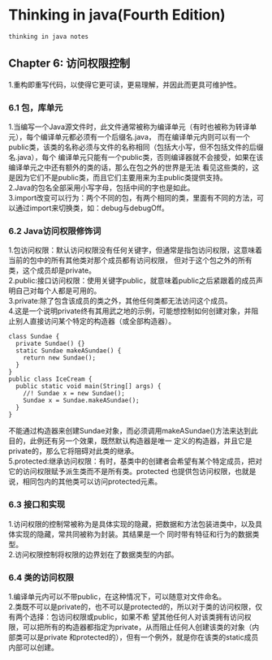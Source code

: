 # Thinking in java(Fourth Edition)
    thinking in java notes
## Chapter 6: 访问权限控制
1.重构即重写代码，以使得它更可读，更易理解，并因此而更具可维护性。
### 6.1 包，库单元
1.当编写一个Java源文件时，此文件通常被称为编译单元（有时也被称为转译单元），每个编译单元都必须有一个后缀名.java，
而在编译单元内则可以有一个public类，该类的名称必须与文件的名称相同（包括大小写，但不包括文件的后缀名.java），每个
编译单元只能有一个public类，否则编译器就不会接受，如果在该编译单元之中还有额外的类的话，那么在包之外的世界是无法
看见这些类的，这是因为它们不是public类，而且它们主要用来为主public类提供支持。   
2.Java的包名全部采用小写字母，包括中间的字也是如此。   
3.import改变可以行为：两个不同的包，有两个相同的类，里面有不同的方法，可以通过import来切换类，如：debug与debugOff。
### 6.2 Java访问权限修饰词
1.包访问权限：默认访问权限没有任何关键字，但通常是指包访问权限，这意味着当前的包中的所有其他类对那个成员都有访问权限，
但对于这个包之外的所有类，这个成员却是private。   
2.public:接口访问权限：使用关键字public，就意味着public之后紧跟着的成员声明自己对每个人都是可用的。   
3.private:除了包含该成员的类之外，其他任何类都无法访问这个成员。   
4.这是一个说明private终有其用武之地的示例，可能想控制如何创建对象，并阻止别人直接访问某个特定的构造器（或全部构造器）。
```
class Sundae {
  private Sundae() {}
  static Sundae makeASundae() {
    return new Sundae();
  }
}
public class IceCream {
  public static void main(String[] args) {
    //! Sundae x = new Sundae();
    Sundae x = Sundae.makeASundae();
  }
}
```

不能通过构造器来创建Sundae对象，而必须调用makeASundae()方法来达到此目的，此例还有另一个效果，既然默认构造器是唯一
定义的构造器，并且它是private的，那么它将阻碍对此类的继承。   
5.protected:继承访问权限：有时，基类中的创建者会希望有某个特定成员，把对它的访问权限赋予派生类而不是所有类。protected
也提供包访问权限，也就是说，相同包内的其他类可以访问protected元素。   
### 6.3 接口和实现
1.访问权限的控制常被称为是具体实现的隐藏，把数据和方法包装进类中，以及具体实现的隐藏，常共同被称为封装。其结果是一个
同时带有特征和行为的数据类型。   
2.访问权限控制将权限的边界划在了数据类型的内部。
### 6.4 类的访问权限
1.编译单元内可以不带public，在这种情况下，可以随意对文件命名。   
2.类既不可以是private的，也不可以是protected的，所以对于类的访问权限，仅有两个选择：包访问权限或public，如果不希
望其他任何人对该类拥有访问权限，可以把所有的构造器都指定为private，从而阻止任何人创建该类的对象（内部类可以是private
和protected的），但有一个例外，就是你在该类的static成员内部可以创建。

